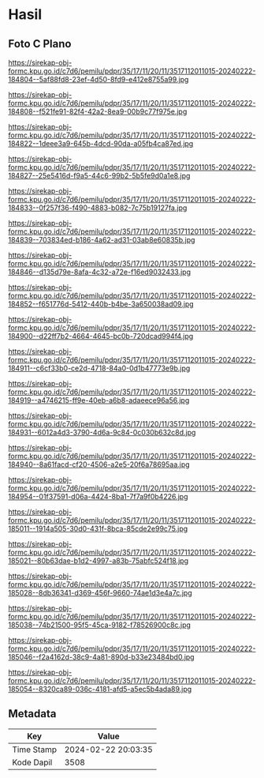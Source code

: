 # Hasil

## Foto C Plano

https://sirekap-obj-formc.kpu.go.id/c7d6/pemilu/pdpr/35/17/11/20/11/3517112011015-20240222-184804--5af88fd8-23ef-4d50-8fd9-e412e8755a99.jpg

https://sirekap-obj-formc.kpu.go.id/c7d6/pemilu/pdpr/35/17/11/20/11/3517112011015-20240222-184808--f521fe91-82f4-42a2-8ea9-00b9c77f975e.jpg

https://sirekap-obj-formc.kpu.go.id/c7d6/pemilu/pdpr/35/17/11/20/11/3517112011015-20240222-184822--1deee3a9-645b-4dcd-90da-a05fb4ca87ed.jpg

https://sirekap-obj-formc.kpu.go.id/c7d6/pemilu/pdpr/35/17/11/20/11/3517112011015-20240222-184827--25e5416d-f9a5-44c6-99b2-5b5fe9d0a1e8.jpg

https://sirekap-obj-formc.kpu.go.id/c7d6/pemilu/pdpr/35/17/11/20/11/3517112011015-20240222-184833--0f257f36-f490-4883-b082-7c75b19127fa.jpg

https://sirekap-obj-formc.kpu.go.id/c7d6/pemilu/pdpr/35/17/11/20/11/3517112011015-20240222-184839--703834ed-b186-4a62-ad31-03ab8e60835b.jpg

https://sirekap-obj-formc.kpu.go.id/c7d6/pemilu/pdpr/35/17/11/20/11/3517112011015-20240222-184846--d135d79e-8afa-4c32-a72e-f16ed9032433.jpg

https://sirekap-obj-formc.kpu.go.id/c7d6/pemilu/pdpr/35/17/11/20/11/3517112011015-20240222-184852--f651776d-5412-440b-b4be-3a650038ad09.jpg

https://sirekap-obj-formc.kpu.go.id/c7d6/pemilu/pdpr/35/17/11/20/11/3517112011015-20240222-184900--d22ff7b2-4664-4645-bc0b-720dcad994f4.jpg

https://sirekap-obj-formc.kpu.go.id/c7d6/pemilu/pdpr/35/17/11/20/11/3517112011015-20240222-184911--c6cf33b0-ce2d-4718-84a0-0d1b47773e9b.jpg

https://sirekap-obj-formc.kpu.go.id/c7d6/pemilu/pdpr/35/17/11/20/11/3517112011015-20240222-184919--a4746215-ff9e-40eb-a6b8-adaeece96a56.jpg

https://sirekap-obj-formc.kpu.go.id/c7d6/pemilu/pdpr/35/17/11/20/11/3517112011015-20240222-184931--6012a4d3-3790-4d6a-9c84-0c030b632c8d.jpg

https://sirekap-obj-formc.kpu.go.id/c7d6/pemilu/pdpr/35/17/11/20/11/3517112011015-20240222-184940--8a61facd-cf20-4506-a2e5-20f6a78695aa.jpg

https://sirekap-obj-formc.kpu.go.id/c7d6/pemilu/pdpr/35/17/11/20/11/3517112011015-20240222-184954--01f37591-d06a-4424-8ba1-7f7a9f0b4226.jpg

https://sirekap-obj-formc.kpu.go.id/c7d6/pemilu/pdpr/35/17/11/20/11/3517112011015-20240222-185011--1914a505-30d0-431f-8bca-85cde2e99c75.jpg

https://sirekap-obj-formc.kpu.go.id/c7d6/pemilu/pdpr/35/17/11/20/11/3517112011015-20240222-185021--80b63dae-b1d2-4997-a83b-75abfc524f18.jpg

https://sirekap-obj-formc.kpu.go.id/c7d6/pemilu/pdpr/35/17/11/20/11/3517112011015-20240222-185028--8db36341-d369-456f-9660-74ae1d3e4a7c.jpg

https://sirekap-obj-formc.kpu.go.id/c7d6/pemilu/pdpr/35/17/11/20/11/3517112011015-20240222-185038--74b21500-95f5-45ca-9182-f78526900c8c.jpg

https://sirekap-obj-formc.kpu.go.id/c7d6/pemilu/pdpr/35/17/11/20/11/3517112011015-20240222-185046--f2a4162d-38c9-4a81-890d-b33e23484bd0.jpg

https://sirekap-obj-formc.kpu.go.id/c7d6/pemilu/pdpr/35/17/11/20/11/3517112011015-20240222-185054--8320ca89-036c-4181-afd5-a5ec5b4ada89.jpg


## Metadata

| Key        | Value               |
| ---------- | ------------------- |
| Time Stamp | 2024-02-22 20:03:35 |
| Kode Dapil | 3508                |



